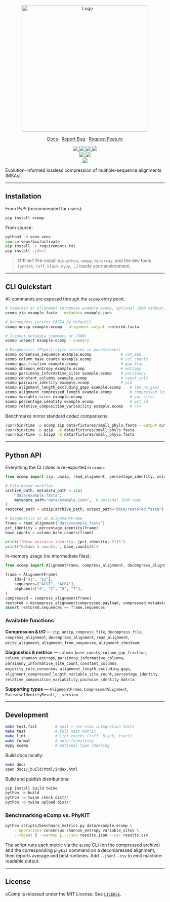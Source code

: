 <p align="center">
  <a href="https://github.com/jlsteenwyk/ecomp">
    <img src="https://raw.githubusercontent.com/JLSteenwyk/ecomp/master/docs/_static/img/logo.jpg" alt="Logo" width="400">
  </a>
  <p align="center">
    <a href="https://jlsteenwyk.com/ecomp/">Docs</a>
    ·
    <a href="https://github.com/jlsteenwyk/ecomp/issues">Report Bug</a>
    ·
    <a href="https://github.com/jlsteenwyk/ecomp/issues">Request Feature</a>
  </p>
    <p align="center">
        <a href="https://github.com/JLSteenwyk/ecomp/actions" alt="Build">
            <img src="https://img.shields.io/github/actions/workflow/status/JLSteenwyk/ecomp/ci.yml?branch=master">
        </a>
        <a href="https://codecov.io/gh/jlsteenwyk/ecomp" alt="Coverage">
          <img src="https://codecov.io/gh/jlsteenwyk/ecomp/branch/master/graph/badge.svg?token=0J49I6441V">
        </a>
        <a href="https://github.com/jlsteenwyk/ecomp/graphs/contributors" alt="Contributors">
            <img src="https://img.shields.io/github/contributors/jlsteenwyk/ecomp">
        </a>
        <a href="https://bsky.app/profile/jlsteenwyk.bsky.social" target="_blank" rel="noopener noreferrer">
          <img src="https://img.shields.io/badge/Bluesky-0285FF?logo=bluesky&logoColor=fff">
        </a>
        <br />
        <a href="https://pepy.tech/badge/ecomp">
          <img src="https://static.pepy.tech/personalized-badge/cliecompkit?period=total&units=international_system&left_color=grey&right_color=blue&left_text=PyPi%20Downloads">
        </a>
        <!-- <a href="https://anaconda.org/bioconda/ecomp">
          <img src="https://img.shields.io/conda/dn/bioconda/ecomp?label=bioconda%20downloads" alt="Bioconda Downloads">
        </a> -->
        <a href="https://lbesson.mit-license.org/" alt="License">
            <img src="https://img.shields.io/badge/License-MIT-blue.svg">
        </a>
        <br />
        <a href="https://pypi.org/project/ecomp/" alt="PyPI - Python Version">
            <img src="https://img.shields.io/pypi/pyversions/ecomp">
        </a>
        <!-- <a href="https://journals.plos.org/plosbiology/article?id=10.1371/journal.pbio.3001007">
          <img src="https://zenodo.org/badge/DOI/10.1371/journal.pbio.3001007.svg">  
        </a>    -->
    </p>
</p>


Evolution-informed lossless compression of multiple-sequence alignments (MSAs).

---

## Installation

From PyPI (recommended for users):

```bash
pip install ecomp
```

From source:

```bash
python3 -m venv venv
source venv/bin/activate
pip install -r requirements.txt
pip install .[dev]
```

> Offline? Pre-install `biopython`, `numpy`, `bitarray`, and the dev tools
> (`pytest`, `ruff`, `black`, `mypy`, …) inside your environment.

---

## CLI Quickstart

All commands are exposed through the `ecomp` entry point.

```bash
# Compress an alignment (produces example.ecomp, optional JSON sidecar)
ecomp zip example.fasta --metadata example.json

# Decompress (writes FASTA by default)
ecomp unzip example.ecomp --alignment-output restored.fasta

# Inspect metadata (summary or JSON)
ecomp inspect example.ecomp --summary

# Diagnostics (Phykit-style aliases in parentheses)
ecomp consensus_sequence example.ecomp             # con_seq
ecomp column_base_counts example.ecomp             # col_counts
ecomp gap_fraction example.ecomp                   # gap_frac
ecomp shannon_entropy example.ecomp                # entropy
ecomp parsimony_informative_sites example.ecomp    # parsimony
ecomp constant_columns example.ecomp               # const_cols
ecomp pairwise_identity example.ecomp              # pid
ecomp alignment_length_excluding_gaps example.ecomp    # len_no_gaps
ecomp alignment_compressed_length example.ecomp        # compressed_len
ecomp variable_sites example.ecomp                     # var_sites
ecomp percentage_identity example.ecomp                # pct_id
ecomp relative_composition_variability example.ecomp   # rcv
```

Benchmarks mirror standard codec comparisons:

```bash
/usr/bin/time -p ecomp zip data/fixtures/small_phylo.fasta --output out.ecomp
/usr/bin/time -p gzip  -k data/fixtures/small_phylo.fasta
/usr/bin/time -p bzip2 -k data/fixtures/small_phylo.fasta
```

---

## Python API

Everything the CLI does is re-exported in `ecomp`.

```python
from ecomp import zip, unzip, read_alignment, percentage_identity, column_base_counts

# File-based workflow
archive_path, metadata_path = zip(
    "data/example.fasta",
    metadata_path="data/example.json",  # optional JSON copy
)
restored_path = unzip(archive_path, output_path="data/restored.fasta")

# Diagnostics on an AlignmentFrame
frame = read_alignment("data/example.fasta")
pct_identity = percentage_identity(frame)
base_counts = column_base_counts(frame)

print(f"Mean pairwise identity: {pct_identity:.2f}%")
print("Column 1 counts:", base_counts[0])
```

In-memory usage (no intermediate files):

```python
from ecomp import AlignmentFrame, compress_alignment, decompress_alignment

frame = AlignmentFrame(
    ids=["s1", "s2"],
    sequences=["ACGT", "ACGA"],
    alphabet=["A", "C", "G", "T"],
)
compressed = compress_alignment(frame)
restored = decompress_alignment(compressed.payload, compressed.metadata)
assert restored.sequences == frame.sequences
```

### Available functions

**Compression & I/O** — `zip`, `unzip`, `compress_file`, `decompress_file`,
`compress_alignment`, `decompress_alignment`, `read_alignment`,
`write_alignment`, `alignment_from_sequences`, `alignment_checksum`

**Diagnostics & metrics** — `column_base_counts`, `column_gap_fraction`,
`column_shannon_entropy`, `parsimony_informative_columns`,
`parsimony_informative_site_count`, `constant_columns`,
`majority_rule_consensus`, `alignment_length_excluding_gaps`,
`alignment_compressed_length`, `variable_site_count`, `percentage_identity`,
`relative_composition_variability`, `pairwise_identity_matrix`

**Supporting types** — `AlignmentFrame`, `CompressedAlignment`,
`PairwiseIdentityResult`, `__version__`

---

## Development

```bash
make test.fast        # unit + non-slow integration tests
make test             # full test matrix
make lint             # lint checks (ruff, black, isort)
make format           # auto-formatting
mypy ecomp            # optional type checking
```

Build docs locally:

```bash
make docs
open docs/_build/html/index.html
```

Build and publish distributions:

```bash
pip install build twine
python -m build
python -m twine check dist/*
python -m twine upload dist/*
```

### Benchmarking eComp vs. PhyKIT

```bash
python scripts/benchmark_metrics.py data/example.ecomp \
    --operations consensus shannon_entropy variable_sites \
    --repeat 5 --warmup 1 --json results.json --csv results.csv
```

The script runs each metric via the `ecomp` CLI (on the compressed archive) and
the corresponding `phykit` command on a decompressed alignment, then reports
average and best runtimes. Add `--json`/`--csv` to emit machine-readable output.

---

## License

eComp is released under the MIT License. See [`LICENSE`](LICENSE).
